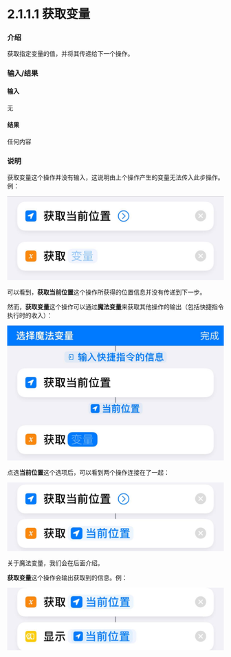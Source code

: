 # 2.1.1.1 获取变量

### 介绍

获取指定变量的值，并将其传递给下一个操作。

### 输入/结果

#### 输入

无

#### 结果

任何内容

### 说明

获取变量这个操作并没有输入，这说明由上个操作产生的变量无法传入此步操作。例：

![2.1.1.1-1](../../../../.gitbook/assets/2.1.1.1-1.jpg)

可以看到，**获取当前位置**这个操作所获得的位置信息并没有传递到下一步。

然而，**获取变量**这个操作可以通过**魔法变量**来获取其他操作的输出（包括快捷指令执行时的收入）：

![2.1.1.1-2](../../../../.gitbook/assets/2.1.1.1-2.jpg)

点选**当前位置**这个选项后，可以看到两个操作连接在了一起：

![2.1.1.1-3](../../../../.gitbook/assets/2.1.1.1-3.jpg)

关于魔法变量，我们会在后面介绍。

**获取变量**这个操作会输出获取到的信息。例：

![2.1.1.1-4](../../../../.gitbook/assets/2.1.1.1-4.jpg)
